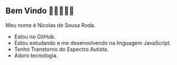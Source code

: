## Bem Vindo 🚚➕🚀🟰🤖

  Meu nome é Nícolas de Sousa Roda.

  - Estou no GitHub.
  - Estou estudando e me desenvolvendo na linguagem JavaScript.
  - Tenho Transtorno do Espectro Autista.
  - Adoro tecnologia.
    
